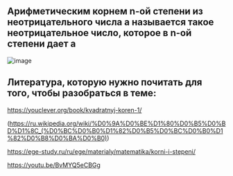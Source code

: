 ## Арифметическим корнем n-ой степени из неотрицательного числа а называется такое неотрицательное число, которое в n-ой степени дает а
![image](https://user-images.githubusercontent.com/114632272/195480785-d1d22348-3cfa-480e-b140-49e80dcc152c.png)
## 
## Литература, которую нужно почитать для того, чтобы разобраться в теме:
https://youclever.org/book/kvadratnyj-koren-1/

(https://ru.wikipedia.org/wiki/%D0%9A%D0%BE%D1%80%D0%B5%D0%BD%D1%8C_(%D0%BC%D0%B0%D1%82%D0%B5%D0%BC%D0%B0%D1%82%D0%B8%D0%BA%D0%B0))

https://ege-study.ru/ru/ege/materialy/matematika/korni-i-stepeni/


https://youtu.be/BvMYQ5eCBGg
